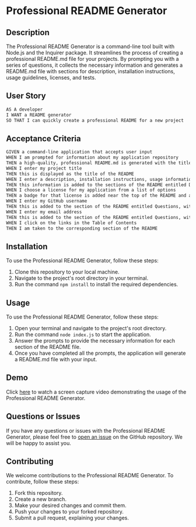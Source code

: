 # Professional README Generator

## Description
The Professional README Generator is a command-line tool built with Node.js and the Inquirer package. It streamlines the process of creating a professional README.md file for your projects. By prompting you with a series of questions, it collects the necessary information and generates a README.md file with sections for description, installation instructions, usage guidelines, licenses, and tests.


## User Story

```md
AS A developer
I WANT a README generator
SO THAT I can quickly create a professional README for a new project
```

## Acceptance Criteria

```md
GIVEN a command-line application that accepts user input
WHEN I am prompted for information about my application repository
THEN a high-quality, professional README.md is generated with the title of my project and sections entitled Description, Table of Contents, Installation, Usage, License, Contributing, Tests, and Questions
WHEN I enter my project title
THEN this is displayed as the title of the README
WHEN I enter a description, installation instructions, usage information, contribution guidelines, and test instructions
THEN this information is added to the sections of the README entitled Description, Installation, Usage, Contributing, and Tests
WHEN I choose a license for my application from a list of options
THEN a badge for that license is added near the top of the README and a notice is added to the section of the README entitled License that explains which license the application is covered under
WHEN I enter my GitHub username
THEN this is added to the section of the README entitled Questions, with a link to my GitHub profile
WHEN I enter my email address
THEN this is added to the section of the README entitled Questions, with instructions on how to reach me with additional questions
WHEN I click on the links in the Table of Contents
THEN I am taken to the corresponding section of the README
```


## Installation
To use the Professional README Generator, follow these steps:
1. Clone this repository to your local machine.
2. Navigate to the project's root directory in your terminal.
3. Run the command `npm install` to install the required dependencies.

## Usage
To use the Professional README Generator, follow these steps:
1. Open your terminal and navigate to the project's root directory.
2. Run the command `node index.js` to start the application.
3. Answer the prompts to provide the necessary information for each section of the README file.
4. Once you have completed all the prompts, the application will generate a README.md file with your input.




## Demo
Click [here](https://drive.google.com/file/d/1xt5UoTDDjr9rtYaVCQkABlqltdpy84-k/view) to watch a screen capture video demonstrating the usage of the Professional README Generator.

## Questions or Issues
If you have any questions or issues with the Professional README Generator, please feel free to [open an issue](https://github.com/your-username/your-repo/issues) on the GitHub repository. We will be happy to assist you.

## Contributing
We welcome contributions to the Professional README Generator. To contribute, follow these steps:
1. Fork this repository.
2. Create a new branch.
3. Make your desired changes and commit them.
4. Push your changes to your forked repository.
5. Submit a pull request, explaining your changes.



